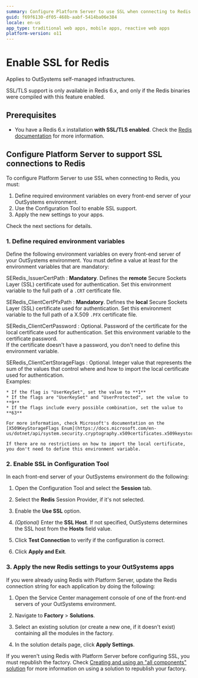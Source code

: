 ```yaml
---
summary: Configure Platform Server to use SSL when connecting to Redis 6.x by defining environment variables and enabling SSL in the Configuration Tool.
guid: f69f6130-df05-468b-aabf-5414ba06e384
locale: en-us
app_type: traditional web apps, mobile apps, reactive web apps
platform-version: o11
---
```


# Enable SSL for Redis

<div class="info" markdown="1">

Applies to OutSystems self-managed infrastructures.

</div>

<div class="info" markdown="1">

SSL/TLS support is only available in Redis 6.x, and only if the Redis binaries were compiled with this feature enabled.

</div>

## Prerequisites

* You have a Redis 6.x installation **with SSL/TLS enabled**. Check the [Redis documentation](https://redis.io/topics/encryption) for more information.

## Configure Platform Server to support SSL connections to Redis

To configure Platform Server to use SSL when connecting to Redis, you must:

1. Define required environment variables on every front-end server of your OutSystems environment.
1. Use the Configuration Tool to enable SSL support.
1. Apply the new settings to your apps.

Check the next sections for details.

### 1. Define required environment variables

Define the following environment variables on every front-end server of your OutSystems environment. You must define a value at least for the environment variables that are mandatory:

SERedis_IssuerCertPath
:   **Mandatory**. Defines the **remote** Secure Sockets Layer (SSL) certificate used for authentication. Set this environment variable to the full path of a `.CRT` certificate file.

SERedis_ClientCertPfxPath
:   **Mandatory**. Defines the **local** Secure Sockets Layer (SSL) certificate used for authentication. Set this environment variable to the full path of a X.509 `.PFX` certificate file.
  
SERedis_ClientCertPassword
:   Optional. Password of the certificate for the local certificate used for authentication. Set this environment variable to the certificate password.  
    If the certificate doesn't have a password, you don't need to define this environment variable.

SERedis_ClientCertStorageFlags
:   Optional. Integer value that represents the sum of the values that control where and how to import the local certificate used for authentication.  
    Examples:

    * If the flag is "UserKeySet", set the value to **1**
    * If the flags are "UserKeySet" and "UserProtected", set the value to **9**
    * If the flags include every possible combination, set the value to **63**

    For more information, check Microsoft's documentation on the [X509KeyStorageFlags Enum](https://docs.microsoft.com/en-us/dotnet/api/system.security.cryptography.x509certificates.x509keystorageflags).

    If there are no restrictions on how to import the local certificate, you don't need to define this environment variable.

### 2. Enable SSL in Configuration Tool

In each front-end server of your OutSystems environment do the following:

1. Open the Configuration Tool and select the **Session** tab.

1. Select the **Redis** Session Provider, if it's not selected.

1. Enable the **Use SSL** option.

1. _(Optional)_ Enter the **SSL Host**. If not specified, OutSystems determines the SSL host from the **Hosts** field value.

1. Click **Test Connection** to verify if the configuration is correct.

1. Click **Apply and Exit**.

### 3. Apply the new Redis settings to your OutSystems apps

If you were already using Redis with Platform Server, update the Redis connection string for each application by doing the following:

1. Open the Service Center management console of one of the front-end servers of your OutSystems environment.

1. Navigate to **Factory** > **Solutions**.

1. Select an existing solution (or create a new one, if it doesn't exist) containing all the modules in the factory.

1. In the solution details page, click **Apply Settings**.

If you weren't using Redis with Platform Server before configuring SSL, you must republish the factory. Check [Creating and using an "all components" solution](https://success.outsystems.com/Support/Enterprise_Customers/Maintenance_and_Operations/Creating_and_using_an_%22All_Components%22_solution) for more information on using a solution to republish your factory.
